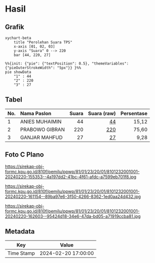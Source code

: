 # Hasil

## Grafik

```mermaid
xychart-beta
    title "Perolehan Suara TPS"
    x-axis [01, 02, 03]
    y-axis "Suara" 0 --> 220
    bar [44, 220, 27]
```

```mermaid
%%{init: {"pie": {"textPosition": 0.5}, "themeVariables": {"pieOuterStrokeWidth": "5px"}} }%%
pie showData
    "1" : 44
    "2" : 220
    "3" : 27
```

## Tabel

| No. | Nama Paslon    | Suara | Suara (raw) | Persentase |
|:--- |:-------------- | -----:| -----------:| ----------:|
| 1   | ANIES MUHAIMIN | 44    | [44][p-1]   | 15,12      |
| 2   | PRABOWO GIBRAN | 220   | [220][p-2]  | 75,60      |
| 3   | GANJAR MAHFUD  | 27    | [27][p-3]   | 9,28       |


[p-1]: https://github.com/gigit-pemilu/pemilu-2024-81-maluku/blob/main/pilpres/hitung-suara/sub/81-maluku/sub/01-maluku-tengah/sub/23-telutih/sub/2001-ulahahan/sub/001-tps/sub/paslon-1.txt
[p-2]: https://github.com/gigit-pemilu/pemilu-2024-81-maluku/blob/main/pilpres/hitung-suara/sub/81-maluku/sub/01-maluku-tengah/sub/23-telutih/sub/2001-ulahahan/sub/001-tps/sub/paslon-2.txt
[p-3]: https://github.com/gigit-pemilu/pemilu-2024-81-maluku/blob/main/pilpres/hitung-suara/sub/81-maluku/sub/01-maluku-tengah/sub/23-telutih/sub/2001-ulahahan/sub/001-tps/sub/paslon-3.txt

## Foto C Plano

https://sirekap-obj-formc.kpu.go.id/810f/pemilu/ppwp/81/01/23/20/01/8101232001001-20240220-155353--4a197dd2-41bc-4f61-afdc-a7599eb701f8.jpg

https://sirekap-obj-formc.kpu.go.id/810f/pemilu/ppwp/81/01/23/20/01/8101232001001-20240220-161154--89ba97e6-3f50-4266-8362-1ed0aa24d432.jpg

https://sirekap-obj-formc.kpu.go.id/810f/pemilu/ppwp/81/01/23/20/01/8101232001001-20240220-162603--95424d18-34e6-47da-bd05-a71919ccba81.jpg


## Metadata

| Key        | Value               |
| ---------- | ------------------- |
| Time Stamp | 2024-02-20 17:00:00 |



